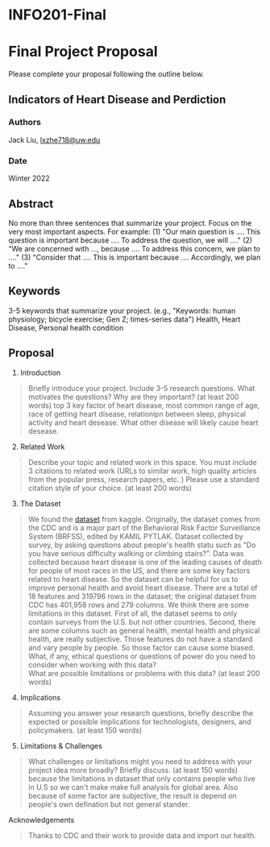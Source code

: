 # INFO201-Final


# Final Project Proposal

Please complete your proposal following the outline below.

## Indicators of Heart Disease and Perdiction

### Authors
Jack Liu, lxzhe718@uw.edu

### Date
Winter 2022

## Abstract

No more than three sentences that summarize your project. Focus on the very most important aspects. For example: (1) "Our main question is .... This question is important because .... To address the question, we will ...." (2) "We are concerned with ..., because .... To address this concern, we plan to ...." (3) "Consider that .... This is important because .... Accordingly, we plan to ...."

## Keywords

3-5 keywords that summarize your project.
(e.g., "Keywords: human physiology; bicycle exercise; Gen Z; times-series data")
Health, Heart Disease, Personal health condition

## Proposal

1. Introduction  

> Briefly introduce your project.  Include 3-5 research questions. What motivates the questions? Why are they important? (at least 200 words)
> top 3 key factor of heart disease, most common range of age, race of getting heart disease, relationipn between sleep, physical activity and heart desease. What other disease will likely cause heart desease.

2. Related Work  

> Describe your topic and related work in this space. You must include 3 citations to related work (URLs to similar work, high quality articles from the popular press, research papers, etc. ) Please use a standard citation style of your choice. (at least 200 words)

3. The Dataset
>We found the [dataset](https://www.kaggle.com/datasets/kamilpytlak/personal-key-indicators-of-heart-disease/code) from kaggle. Originally, the dataset comes from the CDC and is a major part of the Behavioral Risk Factor Surveillance System (BRFSS), edited by KAMIL PYTLAK. Dataset collected by survey, by asking questions about people's health statu such as "Do you have serious difficulty walking or climbing stairs?". Data was collected because heart disease is one of the leading causes of death for people of most races in the US, and there are some key factors related to heart disease. So the dataset can be helpful for us to improve personal health and avoid heart disease. There are a total of 18 features and 319796 rows in the dataset; the original dataset from CDC has 401,958 rows and 279 columns. We think there are some limitations in this dataset. First of all, the dataset seems to only contain surveys from the U.S. but not other countries. Second, there are some columns such as general health, mental health and physical health, are really subjective. Those features do not have a standard and vary people by people. So those factor can cause some biased.  
> What, if any, ethical questions or questions of power do you need to consider when working with this data?  
> What are possible limitations or problems with this data?   (at least 200 words)

4. Implications

> Assuming you answer your research questions, briefly describe the expected or possible implications for technologists, designers, and policymakers. (at least 150 words)

5. Limitations & Challenges
>What challenges or limitations might you need to address with your project idea more broadly? Briefly discuss. (at least 150 words)
> because the limitations in dataset that only contains people who live in U.S  so we can't make make full analysis for global area.
> Also because of some factor are subjective, the result is depend on people's own defination but not general stander. 

Acknowledgements
>Thanks to CDC and their work to provide data and import our health.
